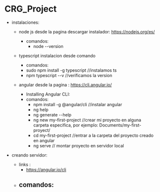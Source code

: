 # CRG_Project

- instalaciones:

  - node js desde la pagina descargar instalador: https://nodejs.org/es/
    - comandos:
      - node --version
      
  - typescript instalacion desde comando
    - comandos:
     - sudo npm install -g typescript //instalamos ts
     - npm typescript --v //verificamos la version
     
  - angular desde la pagina : https://cli.angular.io/
     - Installing Angular CLI:
      - comandos:
        - npm install -g @angular/cli //instalar angular
        - ng help
        - ng generate --help
        - ng new my-first-project //crear mi proyecto en alguna carpeta especifica, por ejemplo: Documents/my-first-proyect/
        - cd my-first-project //entrar a la carpeta del proyecto creado en angular
        - ng serve // montar proyecto en servidor local
     
- creando servidor:
  - links : 
    - https://angular.io/cli
  - comandos:
    - 
